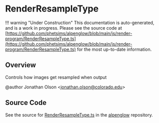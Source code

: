 # RenderResampleType

!!! warning "Under Construction"
    This documentation is auto-generated, and is a work in progress. Please see the source code at
    [https://github.com/phetsims/alpenglow/blob/main/js/render-program/RenderResampleType.ts](https://github.com/phetsims/alpenglow/blob/main/js/render-program/RenderResampleType.ts) for the most up-to-date information.

## Overview

Controls how images get resampled when output

@author Jonathan Olson &lt;jonathan.olson@colorado.edu&gt;



## Source Code

See the source for [RenderResampleType.ts](https://github.com/phetsims/alpenglow/blob/main/js/render-program/RenderResampleType.ts) in the [alpenglow](https://github.com/phetsims/alpenglow) repository.
